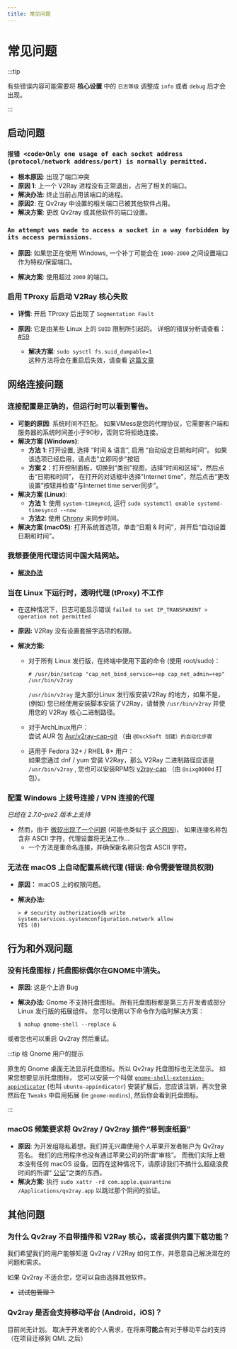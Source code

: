 ```yaml
---
title: 常见问题
---
```


# 常见问题

:::tip

有些错误内容可能需要将 **核心设置** 中的 `日志等级` 调整成 `info` 或者 `debug` 后才会出现。

:::

## 启动问题

### `报错 <code>Only one usage of each socket address (protocol/network address/port) is normally permitted.`</code>

- **根本原因**: 出现了端口冲突
- **原因 1**: 上一个 V2Ray 进程没有正常退出，占用了相关的端口。
- **解决办法**: 终止当前占用该端口的进程。
- **原因2**: 在 Qv2ray 中设置的相关端口已被其他软件占用。
- **解决方案**: 更改 Qv2ray 或其他软件的端口设置。

### `An attempt was made to access a socket in a way forbidden by its access permissions.`

- **原因**: 如果您正在使用 Windows, 一个补丁可能会在 `1000-2000` 之间设置端口作为特权/保留端口。

- **解决方案**: 使用超过 `2000` 的端口。

### 启用 TProxy 后启动 V2Ray 核心失败

- **详情**: 开启 TProxy 后出现了 `Segmentation Fault`

- **原因**: 它是由某些 Linux 上的 `SUID` 限制所引起的。 详细的错误分析请查看：[#59](https://github.com/Qv2ray/Qv2ray/issues/59)
  - **解决方案**: `sudo sysctl fs.suid_dumpable=1`  
    这种方法将会在重启后失效，请查看 [这篇文章](http://ssdxiao.github.io/linux/2017/03/20/Sysctl-not-applay-on-boot.html)

## 网络连接问题

### 连接配置是正确的，但运行时可以看到警告。

- **可能的原因**: 系统时间不匹配。 如果VMess是您的代理协议，它需要客户端和服务器的系统时间差小于90秒，否则它将拒绝连接。
- **解决方案 (Windows)**:
  - **方法 1**: 打开设置, 选择 “时间 & 语言”, 启用 “自动设定日期和时间”。 如果该选项已经启用，请点击"立即同步"按钮
  - **方案 2**：打开控制面板，切换到“类别”视图，选择“时间和区域”，然后点击“日期和时间”， 在打开的对话框中选择"Internet time"，然后点击“更改设置”按钮并检查“与Internet time server同步”。
- **解决方案 (Linux)**:
  - **方法 1**: 使用 `system-timeyncd`, 运行 `sudo systemctl enable systemd-timesyncd --now`
  - **方法2**: 使用 [Chrony](https://www.chrony.tuxfamily.org) 来同步时间。
- **解决方案 (macOS)**: 打开系统首选项，单击“日期 & 时间”，并开启“自动设置日期和时间”。

### 我想要使用代理访问中国大陆网站。

- [**解决办法**](../getting-started/step5.md#tweaking-routing-schemes)

### 当在 Linux 下运行时，透明代理 (tProxy) 不工作

- 在这种情况下，日志可能显示错误 `failed to set IP_TRANSPARENT > operation not permitted`

- **原因:** V2Ray 没有设置套接字选项的权限。

- **解决方案:**

  - 对于所有 Linux 发行版，在终端中使用下面的命令 (使用 root/sudo)：

    ```
    # /usr/bin/setcap "cap_net_bind_service=+ep cap_net_admin=+ep" /usr/bin/v2ray
    ```

    `/usr/bin/v2ray` 是大部分Linux 发行版安装V2Ray 的地方，如果不是，(例如) 您已经使用安装脚本安装了V2Ray，请替换 `/usr/bin/v2ray` 并使用您的 V2Ray 核心二进制路径。

  - 对于ArchLinux用户：  
    尝试 AUR 包 [Aur/v2ray-cap-git](https://aur.archlinux.org/packages/v2ray-cap-git/) （由 `@DuckSoft 创建）的自动化步骤`

  - 适用于 Fedora 32+ / RHEL 8+ 用户：  
    如果您通过 dnf / yum 安装 V2Ray，那么 V2Ray 二进制路径应该是 `/usr/bin/v2ray` , 您也可以安装RPM包 [v2ray-cap](https://copr.fedorainfracloud.org/coprs/sixg0000d/v2ray/) （由 `@sixg0000d` 打包）。

### 配置 Windows 上拨号连接 / VPN 连接的代理

*已经在 2.7.0-pre2 版本上支持*

- 然而，由于 [微软出现了一个问题](https://support.microsoft.com/en-us/topic/cannot-configure-proxy-settings-if-a-vpn-connection-name-contains-non-ascii-characters-2c648407-bb72-5600-3126-8c721bc91b70) (可能也类似于 [这个原因](https://github.com/shadowsocks/shadowsocks-windows/issues/1116#issuecomment-294075565))， 如果连接名称包含非 ASCII 字符，代理设置将无法工作...
  - 一个方法是重命名连接，并确保新名称只包含 ASCII 字符。

### 无法在 macOS 上自动配置系统代理 (错误: 命令需要管理员权限)
- **原因：** macOS 上的权限问题。
- **解决办法:**

    ```shell
    > # security authorizationdb write system.services.systemconfiguration.network allow
    YES (0)
    ```



## 行为和外观问题

### 没有托盘图标 / 托盘图标偶尔在GNOME中消失。

- **原因**: 这是个上游 Bug
- **解决办法**: Gnome 不支持托盘图标。 所有托盘图标都是第三方开发者或部分 Linux 发行版的拓展组件。 您可以使用以下命令作为临时解决方案：

    ```shell
    $ nohup gnome-shell --replace &
    ```

或者您也可以重启 Qv2ray 然后重试。

:::tip 给 Gnome 用户的提示

原生的 Gnome 桌面无法显示托盘图标。所以 Qv2ray 托盘图标也无法显示。 如果您想要显示托盘图标， 您可以安装一个叫做 [`gnome-shell-extension-appindicator`](https://github.com/ubuntu/gnome-shell-extension-appindicator) (也叫 `ubuntu-appindicator`) 安装扩展后，您应该注销，再次登录 然后在 `Tweaks` 中启用拓展 (ie `gnome-modins`), 然后你会看到托盘图标。

:::

### macOS 频繁要求将 Qv2ray / Qv2ray 插件“移到废纸篓”

- **原因**: 为开发组隐私着想，我们并无兴趣使用个人苹果开发者帐户为 Qv2ray 签名。 我们的应用程序也没有通过苹果公司的所谓“审核”。 而我们实际上根本没有任何 macOS 设备。因而在这种情况下，请原谅我们不搞什么超级浪费时间的所谓“ [公证](https://krita.org/en/item/first-notarized-macos-build-of-krita/)”之类的东西。
- **解决方案**: 执行 `sudo xattr -rd com.apple.quarantine /Applications/qv2ray.app` 以跳过那个阴间的验证。



## 其他问题

### 为什么 Qv2ray 不自带插件和 V2Ray 核心，或者提供内置下载功能？

我们希望我们的用户能够知道 Qv2ray / V2Ray 如何工作，并愿意自己解决潜在的问题和需求。

如果 Qv2ray 不适合您，您可以自由选择其他软件。

- ~~试试包管理？~~

### Qv2ray 是否会支持移动平台 (Android，iOS)？

目前尚无计划。 取决于开发者的个人需求，在将来**可能**会有对于移动平台的支持（在项目迁移到 QML 之后）
